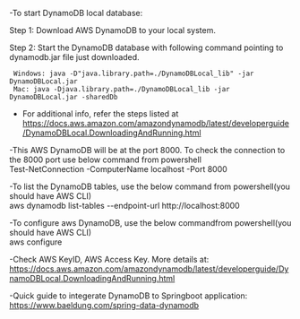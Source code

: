 -To start DynamoDB local database:

Step 1: Download AWS DynamoDB to your local system.

Step 2: Start the DynamoDB database with following command pointing to dynamodb.jar file just downloaded.

     Windows: java -D"java.library.path=./DynamoDBLocal_lib" -jar DynamoDBLocal.jar
     Mac: java -Djava.library.path=./DynamoDBLocal_lib -jar DynamoDBLocal.jar -sharedDb

- For additional info, refer the steps listed at https://docs.aws.amazon.com/amazondynamodb/latest/developerguide/DynamoDBLocal.DownloadingAndRunning.html

-This AWS DynamoDB will be at the port 8000. To check the connection to the 8000 port use below command from powershell <br />
      Test-NetConnection -ComputerName localhost -Port 8000

-To list the DynamoDB tables, use the below command from powershell(you should have AWS CLI) <br />
      aws dynamodb list-tables --endpoint-url http://localhost:8000

-To configure aws DynamoDB, use the below commandfrom powershell(you should have AWS CLI) <br />
      aws configure

-Check AWS KeyID, AWS Access Key. More details at: https://docs.aws.amazon.com/amazondynamodb/latest/developerguide/DynamoDBLocal.DownloadingAndRunning.html

-Quick guide to integerate DynamoDB to Springboot application: https://www.baeldung.com/spring-data-dynamodb
      

